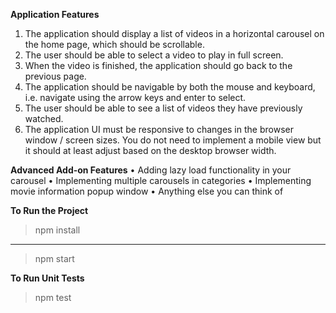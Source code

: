 **Application Features**
1. The application should display a list of videos in a horizontal carousel on the
home page, which should be scrollable.
2. The user should be able to select a video to play in full screen.
3. When the video is finished, the application should go back to the previous
page.
4. The application should be navigable by both the mouse and keyboard, i.e.
navigate using the arrow keys and enter to select.
5. The user should be able to see a list of videos they have previously
watched.
6. The application UI must be responsive to changes in the browser window /
screen sizes. You do not need to implement a mobile view but it should at
least adjust based on the desktop browser width.

**Advanced Add-on Features**
• Adding lazy load functionality in your carousel
• Implementing multiple carousels in categories
• Implementing movie information popup window
• Anything else you can think of

**To Run the Project**

> npm install

***********************************************************************************************

> npm start


**To Run Unit Tests**

> npm test

